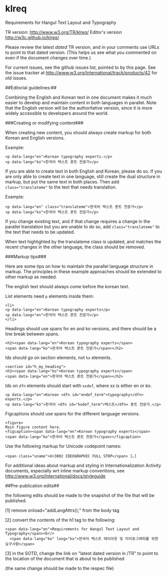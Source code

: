 # klreq
Requirements for Hangul Text Layout and Typography

TR version: http://www.w3.org/TR/klreq/
Editor's version http://w3c.github.io/klreq/

Please review the latest _dated_ TR version, and in your comments use URLs to point to that dated version. (This helps us see what you commented on even if the document changes over time.)

For current issues, see the github issues list, pointed to by this page. See the issue tracker at http://www.w3.org/International/track/products/42 for old issues.




##Editorial guidelines:##

Combining the English and Korean text in one document makes it much easier to develop and maintain content in both languages in parallel. Note that the English version will be the authoritative version, since it is more widely accessible to developers around the world.


###Creating or modifying content###

When creating new content, you should always create markup for both Korean and English versions.

Example:
```
<p data-lang="en">Korean typography experts.</p>
<p data-lang="ko">한국어 텍스트 폰트 전문가</p>
```


If you are able to create text in both English and Korean, please do so. If you are only able to create text in one language, still create the dual structure in markup, but put the same text in both places. Then add `class="translateme"` to the text that needs translation.

Example:
```
<p data-lang="en" class="translateme">한국어 텍스트 폰트 전문가</p>
<p data-lang="ko">한국어 텍스트 폰트 전문가</p>
```

If you change existing text, and if that change requires a change in the parallel translation but you are unable to do so, add `class="translateme"` to the text that needs to be updated.

When text highlighted by the translateme class is updated, and matches the recent changes in the other language, the class should be removed.


###Markup tips###

Here are some tips on how to maintain the parallel language structure in markup. The principles in these example approaches should be extended to other markup as needed.

The english text should always come before the korean text.

List elements need `p` elements inside them:
```
<li>
<p data-lang="en">Korean typography experts</p>
<p data-lang="en">한국어 텍스트 폰트 전문가</p>
</li>
```

Headings should use spans for en and ko versions, and there should be a line break between spans.
```
<h2><span data-lang="en">Korean typography experts</span>
<span data-lang="ko">한국어 텍스트 폰트 전문가</span></h2>
```

Ids should go on section elements, not `hx` elements.
```
<section id="h_my_heading">
<h2><span data-lang="ko">Korean typography experts</span>
<span data-lang="en">한국어 텍스트 폰트 전문가</span></h2>
```

Ids on `dfn` elements should start with `xxdef`, where xx is either en or ko.
```
<p data-lang="en">Korean <dfn id="endef_term">typography</dfn> experts.</p>
<p data-lang="ko">한국어 <dfn id="kodef_term">텍스트</dfn> 폰트 전문가.</p>
```

Figcaptions should use spans for the different language versions.
```
<figure>
Main figure content here.
<figcaption><span data-lang="en">Korean typography experts</span>
<span data-lang="ko">한국어 텍스트 폰트 전문가</span></figcaption>
```

Use the following markup for Unicode codepoint names:
```
<span class="uname">U+3002 IDEOGRAPHIC FULL STOP</span> [。]
```

For additional ideas about markup and styling in Internationalization Activity documents, especially wrt inline markup conventions, see
http://www.w3.org/International/docs/styleguide


##Pre-publication edits##

the following edits should be made to the snapshot of the file that will be published.

[1] remove  onload="addLangAttrs();" from the body tag

[2] convert the contents of the h1 tag to the following:
```
<span data-lang="en">Requirements for Hangul Text Layout and Typography</span><br/>
  <span data-lang="ko" lang="ko">한국어 텍스트 레이아웃 및 타이포그래피를 위한 요구사항</span>
```

[3] in the SOTD, change the link on "latest dated version in /TR" to point to the location of the document that is about to be published

(the same change should be made to the respec file)
